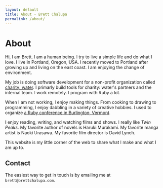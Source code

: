```yaml
---
layout: default
title: About - Brett Chalupa
permalink: /about/
---
```


# About

Hi, I am Brett. I am a human being. I try to live a simple life and
do what I love. I live in Portland, Oregon, USA. I recently moved to
Portland after growing up and living on the east coast. I am enjoying
the change of environment.

My job is doing software development for a non-profit organization
called [charity: water](http://charitywater.org). I primarly build tools
for charity: water's partners and the internal team. I work remotely. I
program with Ruby a lot.

When I am not working, I enjoy making things. From cooking to drawing to
programming, I enjoy dabbling in a variety of creative hobbies. I used
to organize [a Ruby conference in Burlington,
Vermont](http://www.burlingtonrubyconference.com/).

I enjoy reading, writing, and watching films and shows. I really like
_Twin Peaks_. My favorite author of novels is Haruki Murakami. My
favorite manga artist is Naoki Urasawa. My favorite film director is
David Lynch.

This website is my little corner of the web to share what I make and
what I am up to.

## Contact

The easiest way to get in touch is by emailing me at
`brett@brettchalupa.com`.

